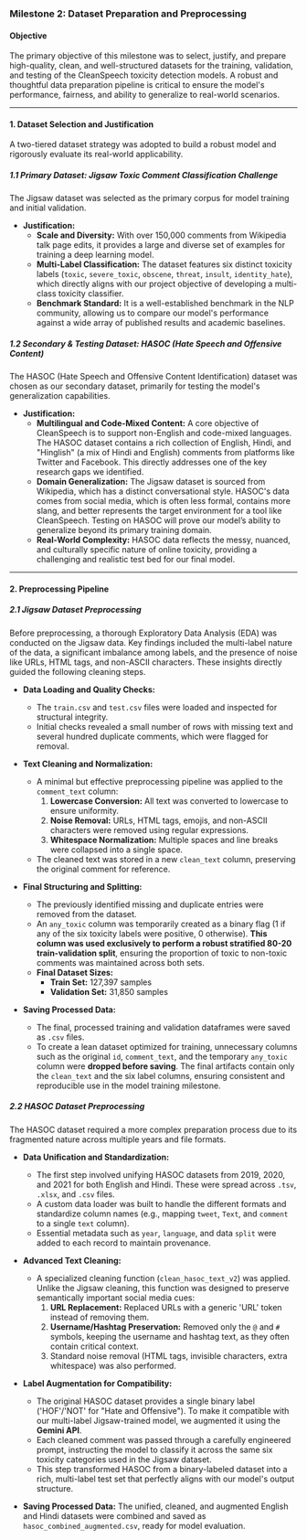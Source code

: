 ### **Milestone 2: Dataset Preparation and Preprocessing**


#### **Objective**

The primary objective of this milestone was to select, justify, and prepare high-quality, clean, and well-structured datasets for the training, validation, and testing of the CleanSpeech toxicity detection models. A robust and thoughtful data preparation pipeline is critical to ensure the model's performance, fairness, and ability to generalize to real-world scenarios.

---

#### **1. Dataset Selection and Justification**

A two-tiered dataset strategy was adopted to build a robust model and rigorously evaluate its real-world applicability.

##### **1.1 Primary Dataset: Jigsaw Toxic Comment Classification Challenge**

The Jigsaw dataset was selected as the primary corpus for model training and initial validation.

*   **Justification:**
    *   **Scale and Diversity:** With over 150,000 comments from Wikipedia talk page edits, it provides a large and diverse set of examples for training a deep learning model.
    *   **Multi-Label Classification:** The dataset features six distinct toxicity labels (`toxic`, `severe_toxic`, `obscene`, `threat`, `insult`, `identity_hate`), which directly aligns with our project objective of developing a multi-class toxicity classifier.
    *   **Benchmark Standard:** It is a well-established benchmark in the NLP community, allowing us to compare our model's performance against a wide array of published results and academic baselines.

##### **1.2 Secondary & Testing Dataset: HASOC (Hate Speech and Offensive Content)**

The HASOC (Hate Speech and Offensive Content Identification) dataset was chosen as our secondary dataset, primarily for testing the model's generalization capabilities.

*   **Justification:**
    *   **Multilingual and Code-Mixed Content:** A core objective of CleanSpeech is to support non-English and code-mixed languages. The HASOC dataset contains a rich collection of English, Hindi, and "Hinglish" (a mix of Hindi and English) comments from platforms like Twitter and Facebook. This directly addresses one of the key research gaps we identified.
    *   **Domain Generalization:** The Jigsaw dataset is sourced from Wikipedia, which has a distinct conversational style. HASOC's data comes from social media, which is often less formal, contains more slang, and better represents the target environment for a tool like CleanSpeech. Testing on HASOC will prove our model’s ability to generalize beyond its primary training domain.
    *   **Real-World Complexity:** HASOC data reflects the messy, nuanced, and culturally specific nature of online toxicity, providing a challenging and realistic test bed for our final model.

---

#### **2. Preprocessing Pipeline**

##### **2.1 Jigsaw Dataset Preprocessing**

Before preprocessing, a thorough Exploratory Data Analysis (EDA) was conducted on the Jigsaw data. Key findings included the multi-label nature of the data, a significant imbalance among labels, and the presence of noise like URLs, HTML tags, and non-ASCII characters. These insights directly guided the following cleaning steps.

*   **Data Loading and Quality Checks:**
    *   The `train.csv` and `test.csv` files were loaded and inspected for structural integrity.
    *   Initial checks revealed a small number of rows with missing text and several hundred duplicate comments, which were flagged for removal.

*   **Text Cleaning and Normalization:**
    *   A minimal but effective preprocessing pipeline was applied to the `comment_text` column:
        1.  **Lowercase Conversion:** All text was converted to lowercase to ensure uniformity.
        2.  **Noise Removal:** URLs, HTML tags, emojis, and non-ASCII characters were removed using regular expressions.
        3.  **Whitespace Normalization:** Multiple spaces and line breaks were collapsed into a single space.
    *   The cleaned text was stored in a new `clean_text` column, preserving the original comment for reference.

*   **Final Structuring and Splitting:**
    *   The previously identified missing and duplicate entries were removed from the dataset.
    *   An `any_toxic` column was temporarily created as a binary flag (1 if any of the six toxicity labels were positive, 0 otherwise). **This column was used exclusively to perform a robust stratified 80-20 train-validation split**, ensuring the proportion of toxic to non-toxic comments was maintained across both sets.
    *   **Final Dataset Sizes:**
        *   **Train Set:** 127,397 samples
        *   **Validation Set:** 31,850 samples

*   **Saving Processed Data:**
    *   The final, processed training and validation dataframes were saved as `.csv` files.
    *   To create a lean dataset optimized for training, unnecessary columns such as the original `id`, `comment_text`, and the temporary `any_toxic` column were **dropped before saving**. The final artifacts contain only the `clean_text` and the six label columns, ensuring consistent and reproducible use in the model training milestone.

##### **2.2 HASOC Dataset Preprocessing**

The HASOC dataset required a more complex preparation process due to its fragmented nature across multiple years and file formats.

*   **Data Unification and Standardization:**
    *   The first step involved unifying HASOC datasets from 2019, 2020, and 2021 for both English and Hindi. These were spread across `.tsv`, `.xlsx`, and `.csv` files.
    *   A custom data loader was built to handle the different formats and standardize column names (e.g., mapping `tweet`, `Text`, and `comment` to a single `text` column).
    *   Essential metadata such as `year`, `language`, and data `split` were added to each record to maintain provenance.

*   **Advanced Text Cleaning:**
    *   A specialized cleaning function (`clean_hasoc_text_v2`) was applied. Unlike the Jigsaw cleaning, this function was designed to preserve semantically important social media cues:
        1.  **URL Replacement:** Replaced URLs with a generic 'URL' token instead of removing them.
        2.  **Username/Hashtag Preservation:** Removed only the `@` and `#` symbols, keeping the username and hashtag text, as they often contain critical context.
        3.  Standard noise removal (HTML tags, invisible characters, extra whitespace) was also performed.

*   **Label Augmentation for Compatibility:**
    *   The original HASOC dataset provides a single binary label ('HOF'/'NOT' for "Hate and Offensive"). To make it compatible with our multi-label Jigsaw-trained model, we augmented it using the **Gemini API**.
    *   Each cleaned comment was passed through a carefully engineered prompt, instructing the model to classify it across the same six toxicity categories used in the Jigsaw dataset.
    *   This step transformed HASOC from a binary-labeled dataset into a rich, multi-label test set that perfectly aligns with our model's output structure.

*   **Saving Processed Data:** The unified, cleaned, and augmented English and Hindi datasets were combined and saved as `hasoc_combined_augmented.csv`, ready for model evaluation.

